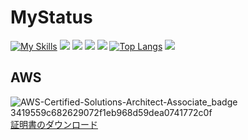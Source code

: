 # MyStatus
[![My Skills](https://skillicons.dev/icons?i=js,html,css,wasm)](https://skillicons.dev)
![](http://github-profile-summary-cards.vercel.app/api/cards/profile-details?username=YoshimasaAsada&theme=dark)
![](http://github-profile-summary-cards.vercel.app/api/cards/repos-per-language?username=YoshimasaAsada&theme=dark)
![](http://github-profile-summary-cards.vercel.app/api/cards/most-commit-language?username=YoshimasaAsada&theme=dark)
![](http://github-profile-summary-cards.vercel.app/api/cards/stats?username=YoshimasaAsada&theme=dark)
[![Top Langs](https://github-readme-stats.vercel.app/api/top-langs/?username=YoshimasaAsada&layout=compact&theme=dark)](https://github.com/anuraghazra/github-readme-stats)
![](https://github-readme-stats.vercel.app/api?username=YoshimasaAsada&show_icons=true&theme=dark)

## AWS
![AWS-Certified-Solutions-Architect-Associate_badge 3419559c682629072f1eb968d59dea0741772c0f](https://github.com/YoshimasaAsada/YoshimasaAsada/assets/75955612/5eebd355-b62c-400f-9f5e-93fcd9fa0d16)
[証明書のダウンロード](https://www.certmetrics.com/amazon/electronic_certificate.aspx?cert=23387C5A793A06BC83AEF8567C5C69EEO8587BAAD48A5D182E479D0E08DDC99A0)


